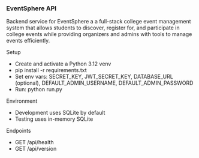 ### EventSphere API

Backend service for EventSphere a a full-stack college event management system that allows students to discover, register for, and participate in college events while providing organizers and admins with tools to manage events efficiently.

Setup
- Create and activate a Python 3.12 venv
- pip install -r requirements.txt
- Set env vars: SECRET_KEY, JWT_SECRET_KEY, DATABASE_URL (optional), DEFAULT_ADMIN_USERNAME, DEFAULT_ADMIN_PASSWORD
- Run: python run.py

Environment
- Development uses SQLite by default
- Testing uses in-memory SQLite

Endpoints
- GET /api/health
- GET /api/version


